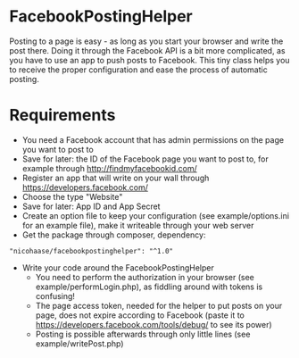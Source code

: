 # FacebookPostingHelper

Posting to a page is easy - as long as you start your browser and write the post there. Doing it through the Facebook API is a bit more complicated, as you have to use an app to push posts to Facebook. This tiny class helps you to receive the proper configuration and ease the process of automatic posting.

# Requirements
 - You need a Facebook account that has admin permissions on the page you want to post to
 -  Save for later: the ID of the Facebook page you want to post to, for example through http://findmyfacebookid.com/
 - Register an app that will write on your wall through https://developers.facebook.com/
  - Choose the type "Website"
  - Save for later: App ID and App Secret
 - Create an option file to keep your configuration (see example/options.ini for an example file), make it writeable through your web server
 - Get the package through composer, dependency:

  ````"nicohaase/facebookpostinghelper": "^1.0"````
  
- Write your code around the FacebookPostingHelper
  - You need to perform the authorization in your browser (see example/performLogin.php), as fiddling around with tokens is confusing!
  - The page access token, needed for the helper to put posts on your page, does not expire according to Facebook (paste it to https://developers.facebook.com/tools/debug/ to see its power)
  - Posting is possible afterwards through only little lines (see example/writePost.php)